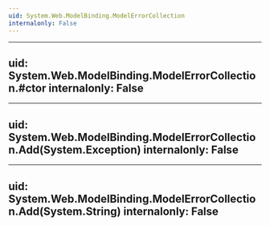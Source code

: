 ```yaml
---
uid: System.Web.ModelBinding.ModelErrorCollection
internalonly: False
---
```


---
uid: System.Web.ModelBinding.ModelErrorCollection.#ctor
internalonly: False
---

---
uid: System.Web.ModelBinding.ModelErrorCollection.Add(System.Exception)
internalonly: False
---

---
uid: System.Web.ModelBinding.ModelErrorCollection.Add(System.String)
internalonly: False
---
